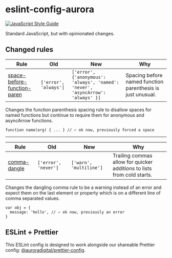 # eslint-config-aurora
[![JavaScript Style Guide](https://cdn.rawgit.com/standard/standard/master/badge.svg)](https://github.com/standard/standard)

Standard JavaScript, but with opinionated changes.

## Changed rules

|   Rule   |    Old    |    New    |   Why   |
|----------|-----------|-----------|---------|
|[space-before-function-paren](https://eslint.org/docs/rules/space-before-function-paren)|`['error', 'always']`|`['error',{'anonymous': 'always', 'named': 'never', 'asyncArrow': 'always' }]`|  Spacing before named function parenthesis is just unusual.  |

Changes the function parenthesis spacing rule to disallow spaces for named functions but continue to require them for anonymous and asyncArrow functions.

```
function name(arg) { ... } // ✓ ok now, previously forced a space
```

---------

|   Rule   |    Old    |    New    |   Why   |
|----------|-----------|-----------|---------|
|[comma-dangle](https://eslint.org/docs/rules/comma-dangle)|`['error', 'never']`|`['warn', 'multiline']`|   Trailing commas allow for quicker additions to lists from cold starts.

Changes the dangling comma rule to be a warning instead of an error and expect them on the last element or property which is on a different line of comma separated values.

```
var obj = {
  message: 'hello', // ✓ ok now, previously an error
}
```


## ESLint + Prettier

This ESLint config is designed to work alongside our shareable Prettier config: [@auroradigital/prettier-config](https://github.com/AuroraDigital/prettier-config).
